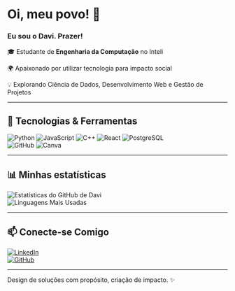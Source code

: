 # Oi, meu povo! 👋

### Eu sou o Davi. Prazer!

🎓 Estudante de **Engenharia da Computação** no Inteli

🌍 Apaixonado por utilizar tecnologia para impacto social  

💡 Explorando Ciência de Dados, Desenvolvimento Web e Gestão de Projetos

---

## 🔧 Tecnologias & Ferramentas

![Python](https://img.shields.io/badge/-Python-000?style=flat&logo=python) ![JavaScript](https://img.shields.io/badge/-JavaScript-000?style=flat&logo=javascript) ![C++](https://img.shields.io/badge/-C++-000?style=flat&logo=c%2B%2B) ![React](https://img.shields.io/badge/-React-000?style=flat&logo=react) ![PostgreSQL](https://img.shields.io/badge/-PostgreSQL-000?style=flat&logo=postgresql)  
![GitHub](https://img.shields.io/badge/-GitHub-000?style=flat&logo=github) ![Canva](https://img.shields.io/badge/-Canva-000?style=flat&logo=canva)  

---

## 📊 Minhas estatísticas

![Estatísticas do GitHub de Davi](https://github-readme-stats.vercel.app/api?username=davidijesus&show_icons=true&theme=tokyonight)  
![Linguagens Mais Usadas](https://github-readme-stats.vercel.app/api/top-langs/?username=davidijesus&layout=compact&theme=tokyonight)  

---

## 📫 Conecte-se Comigo

[![LinkedIn](https://img.shields.io/badge/-LinkedIn-000?style=flat&logo=linkedin)](https://www.linkedin.com/in/davi-nascimento-de-jesus/)  
[![GitHub](https://img.shields.io/badge/-GitHub-000?style=flat&logo=github)](https://github.com/davidijesus)  

---

Design de soluções com propósito, criação de impacto. ✨
